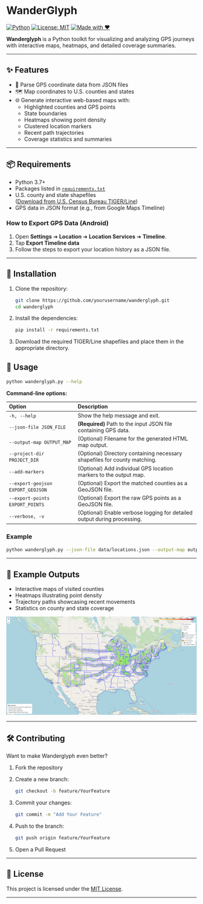# WanderGlyph

[![Python](https://img.shields.io/badge/Python-3.7%2B-blue.svg)](https://www.python.org/)
[![License: MIT](https://img.shields.io/badge/License-MIT-yellow.svg)](./LICENSE)
[![Made with ❤️](https://img.shields.io/badge/Made%20with-%E2%9D%A4-red.svg)](#)

**Wanderglyph** is a Python toolkit for visualizing and analyzing GPS journeys with interactive maps, heatmaps, and detailed coverage summaries.

---

## ✨ Features

- 📍 Parse GPS coordinate data from JSON files
- 🗺️ Map coordinates to U.S. counties and states
- 🌐 Generate interactive web-based maps with:
  - Highlighted counties and GPS points
  - State boundaries
  - Heatmaps showing point density
  - Clustered location markers
  - Recent path trajectories
  - Coverage statistics and summaries

---

## 📦 Requirements

- Python 3.7+
- Packages listed in [`requirements.txt`](./requirements.txt)
- U.S. county and state shapefiles  
  ([Download from U.S. Census Bureau TIGER/Line](https://www.census.gov/geographies/mapping-files/time-series/geo/tiger-line-file.html))
- GPS data in JSON format (e.g., from Google Maps Timeline)

### How to Export GPS Data (Android)

1. Open **Settings** ➔ **Location** ➔ **Location Services** ➔ **Timeline**.
2. Tap **Export Timeline data**
3. Follow the steps to export your location history as a JSON file.

---

## 🚀 Installation

1. Clone the repository:
   ```bash
   git clone https://github.com/yourusername/wanderglyph.git
   cd wanderglyph
2. Install the dependencies:
   ```bash
   pip install -r requirements.txt
3. Download the required TIGER/Line shapefiles and place them in the appropriate directory.


## 📖 Usage

```bash
python wanderglyph.py --help
```

**Command-line options:**

| Option | Description |
|:------|:------------|
| `-h, --help` | Show the help message and exit. |
| `--json-file JSON_FILE` | **(Required)** Path to the input JSON file containing GPS data. |
| `--output-map OUTPUT_MAP` | (Optional) Filename for the generated HTML map output. |
| `--project-dir PROJECT_DIR` | (Optional) Directory containing necessary shapefiles for county matching. |
| `--add-markers` | (Optional) Add individual GPS location markers to the output map. |
| `--export-geojson EXPORT_GEOJSON` | (Optional) Export the matched counties as a GeoJSON file. |
| `--export-points EXPORT_POINTS` | (Optional) Export the raw GPS points as a GeoJSON file. |
| `--verbose, -v` | (Optional) Enable verbose logging for detailed output during processing. |

### Example

```bash
python wanderglyph.py --json-file data/locations.json --output-map output/map.html --project-dir shapefiles/ --add-markers --verbose
```


---

## 📍 Example Outputs

- Interactive maps of visited counties
- Heatmaps illustrating point density
- Trajectory paths showcasing recent movements
- Statistics on county and state coverage

![usage](png/usage.png)


---

## 🛠️ Contributing

Want to make Wanderglyph even better?

1. Fork the repository
2. Create a new branch:

    ```bash
    git checkout -b feature/YourFeature
    ```

3. Commit your changes:

    ```bash
    git commit -m "Add Your Feature"
    ```

4. Push to the branch:

    ```bash
    git push origin feature/YourFeature
    ```

5. Open a Pull Request

---

## 📄 License

This project is licensed under the [MIT License](./LICENSE).

---


